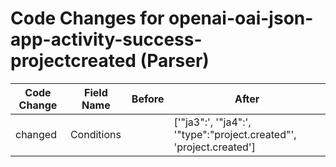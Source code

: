 # Code Changes for openai-oai-json-app-activity-success-projectcreated (Parser)

| Code Change | Field Name | Before | After |
|-------------|------------|--------|-------|
| changed | Conditions |  | ['"ja3":', '"ja4":', '"type":"project.created"', 'project.created'] |